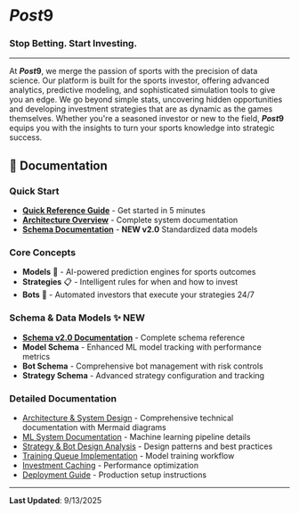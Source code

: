 # ***Post*9**

### **Stop Betting. Start Investing.**

---

At ***Post*9**, we merge the passion of sports with the precision of data science. Our platform is built for the sports investor, offering advanced analytics, predictive modeling, and sophisticated simulation tools to give you an edge. We go beyond simple stats, uncovering hidden opportunities and developing investment strategies that are as dynamic as the games themselves. Whether you're a seasoned investor or new to the field, ***Post*9** equips you with the insights to turn your sports knowledge into strategic success.

## 📖 Documentation

### Quick Start
- **[Quick Reference Guide](QUICK_REFERENCE_GUIDE.md)** - Get started in 5 minutes
- **[Architecture Overview](ARCHITECTURE_AND_SYSTEM_DESIGN.md)** - Complete system documentation
- **[Schema Documentation](SCHEMA_DOCUMENTATION.md)** - **NEW v2.0** Standardized data models

### Core Concepts
- **Models** 🤖 - AI-powered prediction engines for sports outcomes
- **Strategies** 📋 - Intelligent rules for when and how to invest
- **Bots** 🚀 - Automated investors that execute your strategies 24/7

### Schema & Data Models ✨ **NEW**
- **[Schema v2.0 Documentation](SCHEMA_DOCUMENTATION.md)** - Complete schema reference
- **Model Schema** - Enhanced ML model tracking with performance metrics
- **Bot Schema** - Comprehensive bot management with risk controls
- **Strategy Schema** - Advanced strategy configuration and tracking

### Detailed Documentation
- [Architecture & System Design](ARCHITECTURE_AND_SYSTEM_DESIGN.md) - Comprehensive technical documentation with Mermaid diagrams
- [ML System Documentation](ML_SYSTEM_DOCUMENTATION.md) - Machine learning pipeline details
- [Strategy & Bot Design Analysis](STRATEGY_AND_BOT_DESIGN_ANALYSIS.md) - Design patterns and best practices
- [Training Queue Implementation](TRAINING_QUEUE_IMPLEMENTATION.md) - Model training workflow
- [Investment Caching](INVESTMENT_CACHING_README.md) - Performance optimization
- [Deployment Guide](DEPLOYMENT.md) - Production setup instructions

---

**Last Updated**: 9/13/2025
